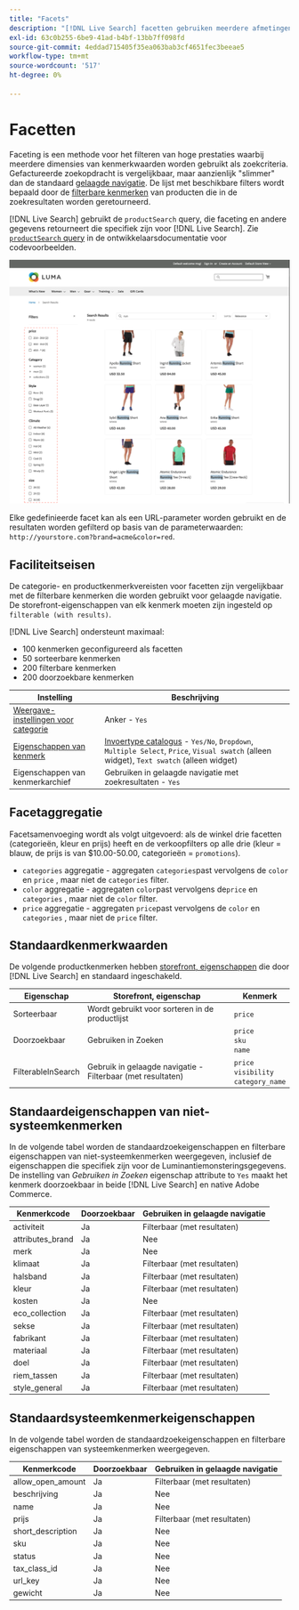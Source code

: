 ```yaml
---
title: "Facets"
description: "[!DNL Live Search] facetten gebruiken meerdere afmetingen van kenmerkwaarden als zoekcriteria."
exl-id: 63c0b255-6be9-41ad-b4bf-13bb7ff098fd
source-git-commit: 4eddad715405f35ea063bab3cf4651fec3beeae5
workflow-type: tm+mt
source-wordcount: '517'
ht-degree: 0%

---
```


# Facetten

Faceting is een methode voor het filteren van hoge prestaties waarbij meerdere dimensies van kenmerkwaarden worden gebruikt als zoekcriteria. Gefactureerde zoekopdracht is vergelijkbaar, maar aanzienlijk &quot;slimmer&quot; dan de standaard [gelaagde navigatie](https://experienceleague.adobe.com/docs/commerce-admin/catalog/catalog/navigation/navigation-layered.html). De lijst met beschikbare filters wordt bepaald door de [filterbare kenmerken](https://experienceleague.adobe.com/docs/commerce-admin/catalog/catalog/navigation/navigation-layered.html#filterable-attributes) van producten die in de zoekresultaten worden geretourneerd.

[!DNL Live Search] gebruikt de `productSearch` query, die faceting en andere gegevens retourneert die specifiek zijn voor [!DNL Live Search]. Zie [`productSearch` query](https://developer.adobe.com/commerce/webapi/graphql/schema/live-search/queries/product-search/) in de ontwikkelaarsdocumentatie voor codevoorbeelden.

![Gefilterde zoekresultaten](assets/storefront-search-results-run.png)

Elke gedefinieerde facet kan als een URL-parameter worden gebruikt en de resultaten worden gefilterd op basis van de parameterwaarden: `http://yourstore.com?brand=acme&color=red`.

## Faciliteitseisen

De categorie- en productkenmerkvereisten voor facetten zijn vergelijkbaar met de filterbare kenmerken die worden gebruikt voor gelaagde navigatie. De storefront-eigenschappen van elk kenmerk moeten zijn ingesteld op `filterable (with results)`.

[!DNL Live Search] ondersteunt maximaal:

* 100 kenmerken geconfigureerd als facetten
* 50 sorteerbare kenmerken
* 200 filterbare kenmerken
* 200 doorzoekbare kenmerken

| Instelling | Beschrijving |
|--- |--- |
| [Weergave-instellingen voor categorie](https://experienceleague.adobe.com/docs/commerce-admin/catalog/categories/create/categories-display-settings.html) | Anker - `Yes` |
| [Eigenschappen van kenmerk](https://experienceleague.adobe.com/docs/commerce-admin/catalog/product-attributes/create/attribute-product-create.html) | [Invoertype catalogus](https://experienceleague.adobe.com/docs/commerce-admin/catalog/product-attributes/attributes-input-types.html) - `Yes/No`, `Dropdown`, `Multiple Select`, `Price`, `Visual swatch` (alleen widget), `Text swatch` (alleen widget) |
| Eigenschappen van kenmerkarchief | Gebruiken in gelaagde navigatie met zoekresultaten - `Yes` |

## Facetaggregatie

Facetsamenvoeging wordt als volgt uitgevoerd: als de winkel drie facetten (categorieën, kleur en prijs) heeft en de verkoopfilters op alle drie (kleur = blauw, de prijs is van $10.00-50.00, categorieën = `promotions`).

* `categories` aggregatie - aggregaten `categories`past vervolgens de `color` en `price` , maar niet de `categories` filter.
* `color` aggregatie - aggregaten `color`past vervolgens de`price` en `categories` , maar niet de `color` filter.
* `price` aggregatie - aggregaten `price`past vervolgens de `color` en `categories` , maar niet de `price` filter.

## Standaardkenmerkwaarden

De volgende productkenmerken hebben [storefront, eigenschappen](https://experienceleague.adobe.com/docs/commerce-admin/catalog/product-attributes/product-attributes.html) die door [!DNL Live Search] en standaard ingeschakeld.

| Eigenschap | Storefront, eigenschap | Kenmerk |
|---|---|---|
| Sorteerbaar | Wordt gebruikt voor sorteren in de productlijst | `price` |
| Doorzoekbaar | Gebruiken in Zoeken | `price` <br />`sku`<br />`name` |
| FilterableInSearch | Gebruik in gelaagde navigatie - Filterbaar (met resultaten) | `price`<br />`visibility`<br />`category_name` |

## Standaardeigenschappen van niet-systeemkenmerken

In de volgende tabel worden de standaardzoekeigenschappen en filterbare eigenschappen van niet-systeemkenmerken weergegeven, inclusief de eigenschappen die specifiek zijn voor de Luminantiemonsteringsgegevens. De instelling van *Gebruiken in Zoeken* eigenschap attribute to `Yes` maakt het kenmerk doorzoekbaar in beide [!DNL Live Search] en native Adobe Commerce.

| Kenmerkcode | Doorzoekbaar | Gebruiken in gelaagde navigatie |
|--- |--- |--- |
| activiteit | Ja | Filterbaar (met resultaten) |
| attributes_brand | Ja | Nee |
| merk | Ja | Nee |
| klimaat | Ja | Filterbaar (met resultaten) |
| halsband | Ja | Filterbaar (met resultaten) |
| kleur | Ja | Filterbaar (met resultaten) |
| kosten | Ja | Nee |
| eco_collection | Ja | Filterbaar (met resultaten) |
| sekse | Ja | Filterbaar (met resultaten) |
| fabrikant | Ja | Filterbaar (met resultaten) |
| materiaal | Ja | Filterbaar (met resultaten) |
| doel | Ja | Filterbaar (met resultaten) |
| riem_tassen | Ja | Filterbaar (met resultaten) |
| style_general | Ja | Filterbaar (met resultaten) |

## Standaardsysteemkenmerkeigenschappen

In de volgende tabel worden de standaardzoekeigenschappen en filterbare eigenschappen van systeemkenmerken weergegeven.

| Kenmerkcode | Doorzoekbaar | Gebruiken in gelaagde navigatie |
|--- |--- |--- |
| allow_open_amount | Ja | Filterbaar (met resultaten) |
| beschrijving | Ja | Nee |
| name | Ja | Nee |
| prijs | Ja | Filterbaar (met resultaten) |
| short_description | Ja | Nee |
| sku | Ja | Nee |
| status | Ja | Nee |
| tax_class_id | Ja | Nee |
| url_key | Ja | Nee |
| gewicht | Ja | Nee |
